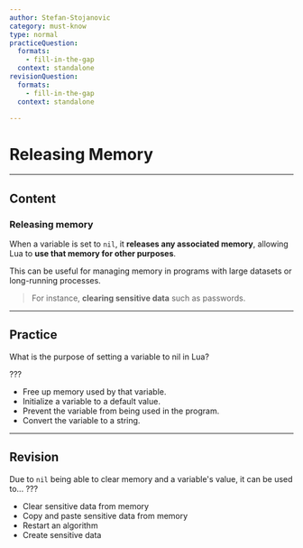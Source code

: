 ```yaml
---
author: Stefan-Stojanovic
category: must-know
type: normal
practiceQuestion:
  formats:
    - fill-in-the-gap
  context: standalone
revisionQuestion:
  formats:
    - fill-in-the-gap
  context: standalone

---
```


# Releasing Memory

---
## Content



### Releasing memory

When a variable is set to `nil`, it **releases any associated memory**, allowing Lua to **use that memory for other purposes**. 

This can be useful for managing memory in programs with large datasets or long-running processes.

> For instance, **clearing sensitive data** such as passwords.

---
## Practice

What is the purpose of setting a variable to nil in Lua?

???

- Free up memory used by that variable.
- Initialize a variable to a default value.
- Prevent the variable from being used in the program.
- Convert the variable to a string.


---
## Revision

Due to `nil` being able to clear memory and a variable's value, it can be used to... ??? 

- Clear sensitive data from memory
- Copy and paste sensitive data from memory
- Restart an algorithm
- Create sensitive data